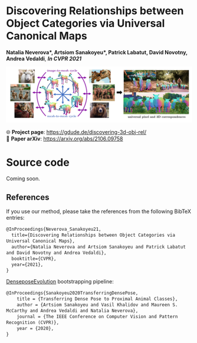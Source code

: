 # Discovering Relationships between Object Categories via Universal Canonical Maps
**Natalia Neverova\*, Artsiom Sanakoyeu\*, Patrick Labatut, David Novotny, Andrea Vedaldi**,
***In CVPR 2021*** 


![image](https://github.com/asanakoy/discovering-3d-obj-rel/blob/main/docs/index_files/teaser.png)


🌐 **Project page**: https://gdude.de/discovering-3d-obj-rel/   
📝 **Paper arXiv**: https://arxiv.org/abs/2106.09758

# Source code
Coming soon.



## <a name="References"></a> References

If you use our method, please take the references from the following
BibTeX entries:


```
@InProceedings{Neverova_Sanakoyeu21,
  title={Discovering Relationships between Object Categories via Universal Canonical Maps},
  author={Natalia Neverova and Artsiom Sanakoyeu and Patrick Labatut and David Novotny and Andrea Vedaldi},
  booktitle={CVPR},
  year={2021},
}
```


[DenseposeEvolution](https://gdude.de/densepose-evolution/) bootstrapping pipeline:
```
@InProceedings{Sanakoyeu2020TransferringDensePose,
    title = {Transferring Dense Pose to Proximal Animal Classes},
    author = {Artsiom Sanakoyeu and Vasil Khalidov and Maureen S. McCarthy and Andrea Vedaldi and Natalia Neverova},
    journal = {The IEEE Conference on Computer Vision and Pattern Recognition (CVPR)},
    year = {2020},
}
```
